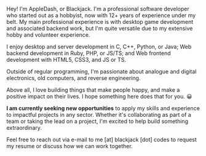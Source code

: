 Hey! I'm AppleDash, or Blackjack. I'm a professional software developer who started out as a hobbyist, now with 12+ years of experience under my belt. My main professional experience is with desktop game development and associated backend work, but I'm quite versatile due to my extensive hobby and volunteer experience.

I enjoy desktop and server development in C, C++, Python, or Java; Web backend development in Ruby, PHP, or JS/TS; and Web frontend development with HTML5, CSS3, and JS or TS.

Outside of regular programming, I'm passionate about analogue and digital electronics, old computers, and reverse engineering.

Above all, I love building things that make people happy, and make a positive impact on their lives. I hope something here does that for you. 😀

**I am currently seeking new opportunities** to apply my skills and experience to impactful projects in any sector. Whether it's collaborating as part of a team or taking the lead on a 
project, I'm excited to help build something extraordinary.

Feel free to reach out via e-mail to me \[at] blackjack \[dot] codes to request my resume or discuss how we can work together.
